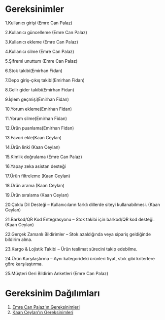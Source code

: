 # Gereksinimler

1.Kullanıcı girişi (Emre Can Palaz)

2.Kullanıcı güncelleme (Emre Can Palaz)

3.Kullanıcı ekleme (Emre Can Palaz)

4.Kullanıcı silme (Emre Can Palaz)

5.Şifremi unuttum (Emre Can Palaz)

6.Stok takibi(Emirhan Fidan)

7.Depo giriş-çıkış takibi(Emirhan Fidan)

8.Gelir gider takibi(Emirhan Fidan)

9.İşlem geçmişi(Emirhan Fidan)

10.Yorum ekleme(Emirhan Fidan)

11.Yorum silme(Emirhan Fidan)

12.Ürün puanlama(Emirhan Fidan)

13.Favori ekle(Kaan Ceylan)

14.Ürün linki (Kaan Ceylan)

15.Kimlik doğrulama (Emre Can Palaz)

16.Yapay zeka asistan desteği

17.Ürün filtreleme (Kaan Ceylan)

18.Ürün arama (Kaan Ceylan)

19.Ürün sıralama (Kaan Ceylan)

20.Çoklu Dil Desteği – Kullanıcıların farklı dillerde siteyi kullanabilmesi. (Kaan Ceylan)

21.Barkod/QR Kod Entegrasyonu – Stok takibi için barkod/QR kod desteği. (Kaan Ceylan)

22.Gerçek Zamanlı Bildirimler – Stok azaldığında veya sipariş geldiğinde bildirim alma.

23.Kargo & Lojistik Takibi – Ürün teslimat sürecini takip edebilme.

24.Ürün Karşılaştırma – Aynı kategorideki ürünleri fiyat, stok gibi kriterlere göre karşılaştırma.

25.Müşteri Geri Bildirim Anketleri (Emre Can Palaz)

# Gereksinim Dağılımları

1. [Emre Can Palaz'ın Gereksinimleri](Emre_Can_Palaz_gereksinimler.md)
2. [Kaan Ceylan'ın Gereksinimleri](Kaan_Ceylan_gereksimler.md)
